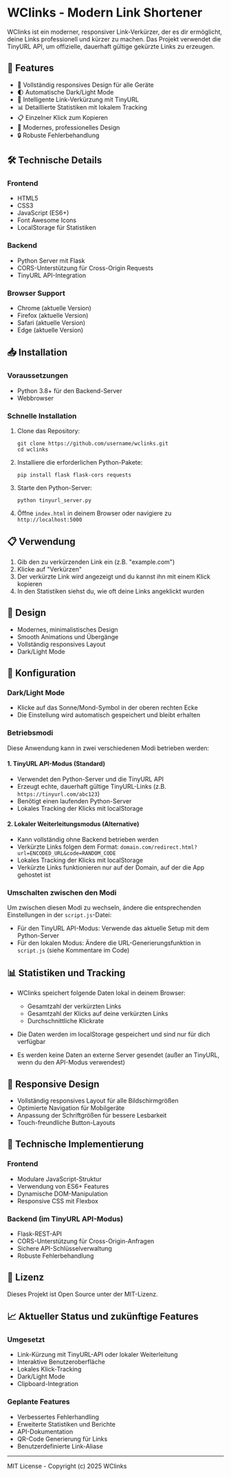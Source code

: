 # WClinks - Modern Link Shortener

WClinks ist ein moderner, responsiver Link-Verkürzer, der es dir ermöglicht, deine Links professionell und kürzer zu machen. Das Projekt verwendet die TinyURL API, um offizielle, dauerhaft gültige gekürzte Links zu erzeugen.

## 🚀 Features

- 📱 Vollständig responsives Design für alle Geräte
- 🌓 Automatische Dark/Light Mode
- 🔗 Intelligente Link-Verkürzung mit TinyURL
- 📊 Detaillierte Statistiken mit lokalem Tracking
- 📋 Einzelner Klick zum Kopieren
- 🎨 Modernes, professionelles Design
- 🔒 Robuste Fehlerbehandlung

## 🛠️ Technische Details

### Frontend
- HTML5
- CSS3
- JavaScript (ES6+)
- Font Awesome Icons
- LocalStorage für Statistiken

### Backend
- Python Server mit Flask
- CORS-Unterstützung für Cross-Origin Requests
- TinyURL API-Integration

### Browser Support
- Chrome (aktuelle Version)
- Firefox (aktuelle Version)
- Safari (aktuelle Version)
- Edge (aktuelle Version)

## 📥 Installation

### Voraussetzungen
- Python 3.8+ für den Backend-Server
- Webbrowser

### Schnelle Installation
1. Clone das Repository:
   ```
   git clone https://github.com/username/wclinks.git
   cd wclinks
   ```

2. Installiere die erforderlichen Python-Pakete:
   ```
   pip install flask flask-cors requests
   ```

3. Starte den Python-Server:
   ```
   python tinyurl_server.py
   ```

4. Öffne `index.html` in deinem Browser oder navigiere zu `http://localhost:5000`

## 📋 Verwendung

1. Gib den zu verkürzenden Link ein (z.B. "example.com")
2. Klicke auf "Verkürzen"
3. Der verkürzte Link wird angezeigt und du kannst ihn mit einem Klick kopieren
4. In den Statistiken siehst du, wie oft deine Links angeklickt wurden

## 🎨 Design

- Modernes, minimalistisches Design
- Smooth Animations und Übergänge
- Vollständig responsives Layout
- Dark/Light Mode

## 🔧 Konfiguration

### Dark/Light Mode
- Klicke auf das Sonne/Mond-Symbol in der oberen rechten Ecke
- Die Einstellung wird automatisch gespeichert und bleibt erhalten

### Betriebsmodi

Diese Anwendung kann in zwei verschiedenen Modi betrieben werden:

#### 1. TinyURL API-Modus (Standard)
- Verwendet den Python-Server und die TinyURL API
- Erzeugt echte, dauerhaft gültige TinyURL-Links (z.B. `https://tinyurl.com/abc123`)
- Benötigt einen laufenden Python-Server
- Lokales Tracking der Klicks mit localStorage

#### 2. Lokaler Weiterleitungsmodus (Alternative)
- Kann vollständig ohne Backend betrieben werden
- Verkürzte Links folgen dem Format: `domain.com/redirect.html?url=ENCODED_URL&code=RANDOM_CODE`
- Lokales Tracking der Klicks mit localStorage
- Verkürzte Links funktionieren nur auf der Domain, auf der die App gehostet ist

### Umschalten zwischen den Modi
Um zwischen diesen Modi zu wechseln, ändere die entsprechenden Einstellungen in der `script.js`-Datei:

- Für den TinyURL API-Modus: Verwende das aktuelle Setup mit dem Python-Server
- Für den lokalen Modus: Ändere die URL-Generierungsfunktion in `script.js` (siehe Kommentare im Code)

## 📊 Statistiken und Tracking

- WClinks speichert folgende Daten lokal in deinem Browser:
  - Gesamtzahl der verkürzten Links
  - Gesamtzahl der Klicks auf deine verkürzten Links
  - Durchschnittliche Klickrate
  
- Die Daten werden im localStorage gespeichert und sind nur für dich verfügbar
- Es werden keine Daten an externe Server gesendet (außer an TinyURL, wenn du den API-Modus verwendest)

## 📱 Responsive Design

- Vollständig responsives Layout für alle Bildschirmgrößen
- Optimierte Navigation für Mobilgeräte
- Anpassung der Schriftgrößen für bessere Lesbarkeit
- Touch-freundliche Button-Layouts

## 🧠 Technische Implementierung

### Frontend
- Modulare JavaScript-Struktur
- Verwendung von ES6+ Features
- Dynamische DOM-Manipulation
- Responsive CSS mit Flexbox

### Backend (im TinyURL API-Modus)
- Flask-REST-API
- CORS-Unterstützung für Cross-Origin-Anfragen
- Sichere API-Schlüsselverwaltung
- Robuste Fehlerbehandlung

## 📝 Lizenz

Dieses Projekt ist Open Source unter der MIT-Lizenz.

## 📈 Aktueller Status und zukünftige Features

### Umgesetzt
- Link-Kürzung mit TinyURL-API oder lokaler Weiterleitung
- Interaktive Benutzeroberfläche
- Lokales Klick-Tracking
- Dark/Light Mode
- Clipboard-Integration

### Geplante Features
- Verbessertes Fehlerhandling
- Erweiterte Statistiken und Berichte
- API-Dokumentation
- QR-Code Generierung für Links
- Benutzerdefinierte Link-Aliase

---

MIT License - Copyright (c) 2025 WClinks
